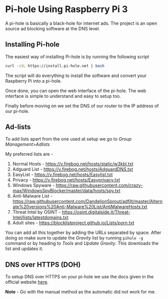 # Pi-hole Using Raspberry Pi 3
A pi-hole is basically a black-hole for internet ads. The project is an open source ad blocking software at the DNS level.

## Installing Pi-hole
The easiest way of installing Pi-hole is by running the following script
```bash
curl -sSL https://install.pi-hole.net | bash
```

The script will do everything to install the software and convert your Raspberry Pi into a pi-hole.

Once done, you can open the web interface of the pi-hole. The web interface is simple to understand and easy to setup too.

Finally before moving on we set the DNS of our router to the IP address of our pi-hole.

## Ad-lists
To add lists apart from the one used at setup we go to *Group Management*>*Adlists*

My preferred lists are - 

1) Normal Hosts - https://v.firebog.net/hosts/static/w3kbl.txt
2) Adguard List - https://v.firebog.net/hosts/AdguardDNS.txt
3) EasyList - https://v.firebog.net/hosts/Easylist.txt
4) Privacy - https://v.firebog.net/hosts/Easyprivacy.txt
5) Windows Spyware - https://raw.githubusercontent.com/crazy-max/WindowsSpyBlocker/master/data/hosts/spy.txt
6) Anti-Malware List - 	https://raw.githubusercontent.com/DandelionSprout/adfilt/master/Alternate%20versions%20Anti-Malware%20List/AntiMalwareHosts.txt
7) Threat Intel by OSINT - https://osint.digitalside.it/Threat-Intel/lists/latestdomains.txt
8) Adult sites - https://blocklistproject.github.io/Lists/porn.txt

You can add all this together by adding the URLs separated by space. After doing so make sure to update the *Gravity* list by running `pihole -g` command or by heading to *Tools* and *Update Gravity*. This downloads the list and updates it.

## DNS over HTTPS (DOH)
To setup DNS over HTTPS on your pi-hole we use the docs given in the official website [here](https://docs.pi-hole.net/guides/dns/cloudflared/).

**Note** - Go with the manual method as the automatic did not work for me.